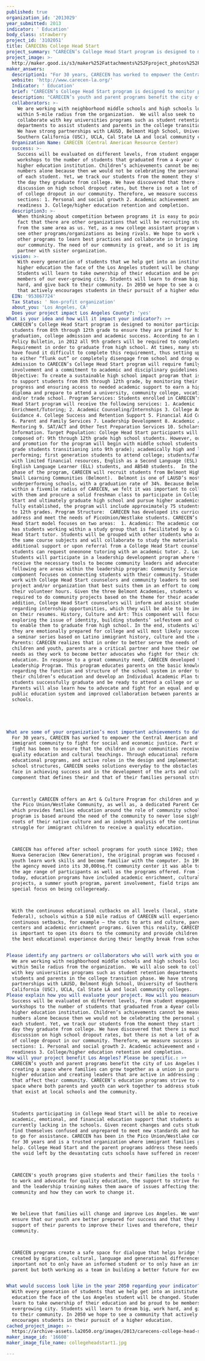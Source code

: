 ```yaml
---
published: true
organization_id: '2013029'
year_submitted: 2013
indicator: ' Education'
body_class: strawberry
project_id: '3102051'
title: CARECENs College Head Start
project_summary: "CARECEN’s College Head Start program is designed to monitor participating students from 8th through 12th grade to ensure they are primed for high school graduation, college admission and academic success. According to an LAUSD Policy Bulletin, in 2012 all 9th graders will be required to complete the A-G Requirement in order to graduate from high school. At times, many students have found it difficult to complete this requirement, thus setting up students to either “flunk out” or completely disengage from school and drop out. Admission to CARECEN’s College Head Start program will require family involvement and a commitment to academic and disciplinary guidelines. Program Objective: To create a sustainable high school impact program that is geared to support students from 8th through 12th grade, by monitoring their academic progress and ensuring access to needed academic support to earn a high school diploma and prepare to attend a university, community college, vocational and/or trade school. Program Services: Students enrolled in CARECEN’s College Head Start program will receive the following services: 1. Academic Enrichment/Tutoring; 2. Academic Counseling/Internships 3. College Admissions Guidance 4. College Success and Retention Support 5. Financial Aid Counseling 6. Parent and Family Services 7. Leadership Development 8. Academic /Career Mentoring 9. SAT/ACT and Other Test Preparation Services 10. Scholarship Information. Target Population: College Head Start participants will be composed of: 9th through 12th grade high school students. However, outreach and promotion for the program will begin with middle school students (8th grade students transitioning into 9th grade); academically high and low performing; first generation students to attend college; students/families with limited financial resources, English as a Second Language (ESL) and English Language Learner (ELL) students, and AB540 students.  In the first phase of the program, CARECEN will recruit students from Belmont High School’s Small Learning Communities (Belmont).  Belmont is one of LAUSD’s most underperforming schools, with a graduation rate of 34%. Because Belmont is within a five-mile radius of CARECEN, we felt it was important to collaborate with them and procure a solid freshman class to participate in College Head Start and ultimately graduate high school and pursue higher academics.  Once fully established, the program will include approximately 75 students from 9th to 12th grades. Program Structure:  CARECEN has developed its curriculum to address and meet the needs of Pico-Union/Westlake students. CARECEN’s College Head Start model focuses on two areas:  1. Academic: The academic component has students working within a study group that is facilitated by a College Head Start tutor. Students will be grouped with other students who are taking the same course subjects and will collaborate to study the materials. For additional support or upon referral from a College Head Start counselor, students can request one-on-one tutoring with an academic tutor. 2. Leadership: Students will participate in a leadership development program where they will receive the necessary tools to become community leaders and advocates. The following are areas within the leadership program: Community Service: This component focuses on connecting students with their community. Students will work with College Head Start counselors and community leaders to seek-out a project and/or organization that best suits them in an effort to complete their volunteer hours. Given the three Belmont Academies, students will be required to do community projects based on the theme for their academy. In addition, College Head Start counselors will inform and assist students regarding internship opportunities, which they will be able to be incorporate on their resumes. History, Culture and Art: This component will focus on exploring the issue of identity, building students’ self-esteem and confidence, to enable them to graduate from high school. In the end, students will feel they are emotionally prepared for college and will most likely succeed through a seminar series based on Latino immigrant history, culture and the arts. Parents: CARECEN realizes that in order to better serve the needs of our children and youth, parents are a critical partner and have their own set of needs as they work to become better advocates who fight for their child’s education. In response to a great community need, CARECEN developed the Parent Leadership Program. This program educates parents on the basic knowledge regarding the function and structure of the school system in order to support their children’s education and develop an Individual Academic Plan to help students successfully graduate and be ready to attend a college or university. Parents will also learn how to advocate and fight for an equal and quality public education system and improved collaboration between parents and schools. \r\n\r\n"
project_image: >-
  http://maker.good.is/s3/maker%252Fattachments%252Fproject_photos%252Fimages%252F16608%252Fdisplay%252Fcollegeheadstart1.jpg=c570x385
maker_answers:
  description1: "For 30 years, CARECEN has worked to empower the Central American and Latino immigrant community to fight for social and economic justice. Part of that fight has been to ensure that the children in our communities receive a quality education and cultural teachings. Through educational reform advocacy, educational programs, and active roles in the design and implementation of new school structures, CARECEN seeks solutions everyday to the obstacles our youth face in achieving success and in the development of the arts and culture component that defines their and that of their families personal struggle. \r\nCurrently CARECEN offers an Art & Culture Program for children and youth in the Pico Union/Westlake Community, as well as, a dedicated Parent Center, which provides families education around the role of community schools. Each program is based around the need of the community to never lose sight of the roots of their native culture and an in-depth analysis of the continuous struggle for immigrant children to receive a quality education. \r\nCARECEN has offered after school programs for youth since 1992; then called, Nueva Generacion (New Generation), the original program was focused on helping youth learn work skills and become familiar with the computer. In 1998, when the agency moved into its 30,000-sq.ft community center it was able to expand the age range of participants as well as the programs offered. From 1998 until today, education programs have included academic enrichment, cultural projects, a summer youth program, parent involvement, field trips and a special focus on being college-ready.\r\nWith the continuous educational cutbacks on all levels (local, state and federal), schools within a 5-10 mile radius of CARECEN will experience continuous setbacks, for example – the cuts to arts and culture, parent centers and academic enrichment programs. Given this reality, CARECEN feels it is important to open its doors to the community and provide children and youth the best educational experience during their lengthy break from school.\r\n"
  website: 'http://www.carecen-la.org/'
  Indicator: ' Education'
  brief: "CARECEN’s College Head Start program is designed to monitor participating students from 8th through 12th grade to ensure they are primed for high school graduation, college admission and academic success. According to an LAUSD Policy Bulletin, in 2012 all 9th graders will be required to complete the A-G Requirement in order to graduate from high school. At times, many students have found it difficult to complete this requirement, thus setting up students to either “flunk out” or completely disengage from school and drop out. Admission to CARECEN’s College Head Start program will require family involvement and a commitment to academic and disciplinary guidelines. Program Objective: To create a sustainable high school impact program that is geared to support students from 8th through 12th grade, by monitoring their academic progress and ensuring access to needed academic support to earn a high school diploma and prepare to attend a university, community college, vocational and/or trade school. Program Services: Students enrolled in CARECEN’s College Head Start program will receive the following services: 1. Academic Enrichment/Tutoring; 2. Academic Counseling/Internships 3. College Admissions Guidance 4. College Success and Retention Support 5. Financial Aid Counseling 6. Parent and Family Services 7. Leadership Development 8. Academic /Career Mentoring 9. SAT/ACT and Other Test Preparation Services 10. Scholarship Information. Target Population: College Head Start participants will be composed of: 9th through 12th grade high school students. However, outreach and promotion for the program will begin with middle school students (8th grade students transitioning into 9th grade); academically high and low performing; first generation students to attend college; students/families with limited financial resources, English as a Second Language (ESL) and English Language Learner (ELL) students, and AB540 students.  In the first phase of the program, CARECEN will recruit students from Belmont High School’s Small Learning Communities (Belmont).  Belmont is one of LAUSD’s most underperforming schools, with a graduation rate of 34%. Because Belmont is within a five-mile radius of CARECEN, we felt it was important to collaborate with them and procure a solid freshman class to participate in College Head Start and ultimately graduate high school and pursue higher academics.  Once fully established, the program will include approximately 75 students from 9th to 12th grades. Program Structure:  CARECEN has developed its curriculum to address and meet the needs of Pico-Union/Westlake students. CARECEN’s College Head Start model focuses on two areas:  1. Academic: The academic component has students working within a study group that is facilitated by a College Head Start tutor. Students will be grouped with other students who are taking the same course subjects and will collaborate to study the materials. For additional support or upon referral from a College Head Start counselor, students can request one-on-one tutoring with an academic tutor. 2. Leadership: Students will participate in a leadership development program where they will receive the necessary tools to become community leaders and advocates. The following are areas within the leadership program: Community Service: This component focuses on connecting students with their community. Students will work with College Head Start counselors and community leaders to seek-out a project and/or organization that best suits them in an effort to complete their volunteer hours. Given the three Belmont Academies, students will be required to do community projects based on the theme for their academy. In addition, College Head Start counselors will inform and assist students regarding internship opportunities, which they will be able to be incorporate on their resumes. History, Culture and Art: This component will focus on exploring the issue of identity, building students’ self-esteem and confidence, to enable them to graduate from high school. In the end, students will feel they are emotionally prepared for college and will most likely succeed through a seminar series based on Latino immigrant history, culture and the arts. Parents: CARECEN realizes that in order to better serve the needs of our children and youth, parents are a critical partner and have their own set of needs as they work to become better advocates who fight for their child’s education. In response to a great community need, CARECEN developed the Parent Leadership Program. This program educates parents on the basic knowledge regarding the function and structure of the school system in order to support their children’s education and develop an Individual Academic Plan to help students successfully graduate and be ready to attend a college or university. Parents will also learn how to advocate and fight for an equal and quality public education system and improved collaboration between parents and schools. \r\n\r\n"
  description: "CARECEN’s youth and parent programs benefit the city of Los Angeles by creating a space where families can grow together as a union in pursuing a higher education and creating leaders that are active in addressing issues that affect their community. CARECEN’s education programs strive to create a space where both parents and youth can work together to address student needs that exist at local schools and the community.\r\nStudents participating in College Head Start will be able to receive the academic, emotional, and financial education support that students are currently lacking in the schools. Given recent changes and cuts students often find themselves confused and unprepared to meet new standards and have nowhere to go for assistance. CARECEN has been in the Pico Union/Westlake community for 30 years and is a trusted organization where immigrant families go for help. College Head Start and the parent programs address these needs and fill the void left by the devastating cuts schools have suffered in recent years. \r\nCARECEN's youth programs give students and their families the tools they need to work and advocate for quality education, the support to strive for college and the leadership training makes them aware of issues affecting their community and how they can work to change it. \r\nWe believe that families will change and improve Los Angeles. We want to ensure that our youth are better prepared for success and that they have the support of their parents to improve their lives and therefore, their community.\r\nCARECEN programs create a safe space for dialogue that helps bridge the gap created by migration, cultural, language and generational differences. It is important not to only have an informed student or to only have an informed parent but both working as a team in building a better future for everyone. \r\n"
  collaborators: >-
    We are working with neighborhood middle schools and high schools located
    within 5-mile radius from the organization.  We will also seek to
    collaborate with key universities programs such as student retention
    departments to assist students and parents in the college transition phase.
    We have strong partnerships with LAUSD, Belmont High School, University of
    Southern California (USC), UCLA, Cal State LA and local community colleges.
  Organization Name: CARECEN (Central American Resource Center)
  success: >-
    Success will be evaluated on different levels, from student engagement in
    workshops to the number of students that graduated from a 4-year college or
    higher education institution. Children’s achievements cannot be measured on
    numbers alone because then we would not be celebrating the personal growth
    of each student. Yet, we track our students from the moment they start in to
    the day they graduate from college. We have discovered that there is much
    discussion on high school dropout rates, but there is not a lot of awareness
    of college dropout in our community. Therefore, we measure success in 3 main
    sections: 1. Personal and social growth 2. Academic achievement and college
    readiness 3. College/higher education retention and completion.
  description3: >-
    When thinking about competition between programs it is easy to point out the
    fact that there are other organizations that will be recruiting students
    from the same area as us. Yet, as a new college assistant program we don't
    see other programs/organizations as being rivals. We hope to work with these
    other programs to learn best practices and collaborate in bringing help to
    our community. The need of our community is great, and so it is important to
    partner with sister organization.
  vision: >-
    With every generation of students that we help get into an institute of
    higher education the face of the Los Angeles student will be changed.
    Students will learn to take ownership of their education and be proud to be
    members of our ever-growing city. Students will learn to dream big, work
    hard, and give back to their community. In 2050 we hope to see a community
    that actively encourages students in their pursuit of a higher education.
  EIN: '953867724'
  Tax Status: ' Non-profit organization'
  about_you: 'Los Angeles, CA'
  Does your project impact Los Angeles County?: 'yes'
What is your idea and how will it impact your indicator?: >+
  CARECEN’s College Head Start program is designed to monitor participating
  students from 8th through 12th grade to ensure they are primed for high school
  graduation, college admission and academic success. According to an LAUSD
  Policy Bulletin, in 2012 all 9th graders will be required to complete the AG
  Requirement in order to graduate from high school. At times, many students
  have found it difficult to complete this requirement, thus setting up students
  to either “flunk out” or completely disengage from school and drop out.
  Admission to CARECEN’s College Head Start program will require family
  involvement and a commitment to academic and disciplinary guidelines. Program
  Objective: To create a sustainable high school impact program that is geared
  to support students from 8th through 12th grade, by monitoring their academic
  progress and ensuring access to needed academic support to earn a high school
  diploma and prepare to attend a university, community college, vocational
  and/or trade school. Program Services: Students enrolled in CARECEN’s College
  Head Start program will receive the following services: 1. Academic
  Enrichment/Tutoring; 2. Academic Counseling/Internships 3. College Admissions
  Guidance 4. College Success and Retention Support 5. Financial Aid Counseling
  6. Parent and Family Services 7. Leadership Development 8. Academic /Career
  Mentoring 9. SAT/ACT and Other Test Preparation Services 10. Scholarship
  Information. Target Population: College Head Start participants will be
  composed of: 9th through 12th grade high school students. However, outreach
  and promotion for the program will begin with middle school students (8th
  grade students transitioning into 9th grade); academically high and low
  performing; first generation students to attend college; students/families
  with limited financial resources, English as a Second Language (ESL) and
  English Language Learner (ELL) students, and AB540 students.  In the first
  phase of the program, CARECEN will recruit students from Belmont High School’s
  Small Learning Communities (Belmont).  Belmont is one of LAUSD’s most
  underperforming schools, with a graduation rate of 34%. Because Belmont is
  within a fivemile radius of CARECEN, we felt it was important to collaborate
  with them and procure a solid freshman class to participate in College Head
  Start and ultimately graduate high school and pursue higher academics.  Once
  fully established, the program will include approximately 75 students from 9th
  to 12th grades. Program Structure:  CARECEN has developed its curriculum to
  address and meet the needs of PicoUnion/Westlake students. CARECEN’s College
  Head Start model focuses on two areas:  1. Academic: The academic component
  has students working within a study group that is facilitated by a College
  Head Start tutor. Students will be grouped with other students who are taking
  the same course subjects and will collaborate to study the materials. For
  additional support or upon referral from a College Head Start counselor,
  students can request oneonone tutoring with an academic tutor. 2. Leadership:
  Students will participate in a leadership development program where they will
  receive the necessary tools to become community leaders and advocates. The
  following are areas within the leadership program: Community Service: This
  component focuses on connecting students with their community. Students will
  work with College Head Start counselors and community leaders to seekout a
  project and/or organization that best suits them in an effort to complete
  their volunteer hours. Given the three Belmont Academies, students will be
  required to do community projects based on the theme for their academy. In
  addition, College Head Start counselors will inform and assist students
  regarding internship opportunities, which they will be able to be incorporate
  on their resumes. History, Culture and Art: This component will focus on
  exploring the issue of identity, building students’ selfesteem and confidence,
  to enable them to graduate from high school. In the end, students will feel
  they are emotionally prepared for college and will most likely succeed through
  a seminar series based on Latino immigrant history, culture and the arts.
  Parents: CARECEN realizes that in order to better serve the needs of our
  children and youth, parents are a critical partner and have their own set of
  needs as they work to become better advocates who fight for their child’s
  education. In response to a great community need, CARECEN developed the Parent
  Leadership Program. This program educates parents on the basic knowledge
  regarding the function and structure of the school system in order to support
  their children’s education and develop an Individual Academic Plan to help
  students successfully graduate and be ready to attend a college or university.
  Parents will also learn how to advocate and fight for an equal and quality
  public education system and improved collaboration between parents and
  schools. 





What are some of your organization’s most important achievements to date?: >+
  For 30 years, CARECEN has worked to empower the Central American and Latino
  immigrant community to fight for social and economic justice. Part of that
  fight has been to ensure that the children in our communities receive a
  quality education and cultural teachings. Through educational reform advocacy,
  educational programs, and active roles in the design and implementation of new
  school structures, CARECEN seeks solutions everyday to the obstacles our youth
  face in achieving success and in the development of the arts and culture
  component that defines their and that of their families personal struggle. 



  Currently CARECEN offers an Art & Culture Program for children and youth in
  the Pico Union/Westlake Community, as well as, a dedicated Parent Center,
  which provides families education around the role of community schools. Each
  program is based around the need of the community to never lose sight of the
  roots of their native culture and an indepth analysis of the continuous
  struggle for immigrant children to receive a quality education. 



  CARECEN has offered after school programs for youth since 1992; then called,
  Nueva Generacion (New Generation), the original program was focused on helping
  youth learn work skills and become familiar with the computer. In 1998, when
  the agency moved into its 30,000sq.ft community center it was able to expand
  the age range of participants as well as the programs offered. From 1998 until
  today, education programs have included academic enrichment, cultural
  projects, a summer youth program, parent involvement, field trips and a
  special focus on being collegeready.



  With the continuous educational cutbacks on all levels (local, state and
  federal), schools within a 510 mile radius of CARECEN will experience
  continuous setbacks, for example — the cuts to arts and culture, parent
  centers and academic enrichment programs. Given this reality, CARECEN feels it
  is important to open its doors to the community and provide children and youth
  the best educational experience during their lengthy break from school.


Please identify any partners or collaborators who will work with you on this project.: >-
  We are working with neighborhood middle schools and high schools located
  within 5mile radius from the organization.  We will also seek to collaborate
  with key universities programs such as student retention departments to assist
  students and parents in the college transition phase. We have strong
  partnerships with LAUSD, Belmont High School, University of Southern
  California (USC), UCLA, Cal State LA and local community colleges.
Please explain how you will evaluate your project. How will you measure success?: >-
  Success will be evaluated on different levels, from student engagement in
  workshops to the number of students that graduated from a 4year college or
  higher education institution. Children’s achievements cannot be measured on
  numbers alone because then we would not be celebrating the personal growth of
  each student. Yet, we track our students from the moment they start in to the
  day they graduate from college. We have discovered that there is much
  discussion on high school dropout rates, but there is not a lot of awareness
  of college dropout in our community. Therefore, we measure success in 3 main
  sections: 1. Personal and social growth 2. Academic achievement and college
  readiness 3. College/higher education retention and completion.
How will your project benefit Los Angeles? Please be specific.: >+
  CARECEN’s youth and parent programs benefit the city of Los Angeles by
  creating a space where families can grow together as a union in pursuing a
  higher education and creating leaders that are active in addressing issues
  that affect their community. CARECEN’s education programs strive to create a
  space where both parents and youth can work together to address student needs
  that exist at local schools and the community.



  Students participating in College Head Start will be able to receive the
  academic, emotional, and financial education support that students are
  currently lacking in the schools. Given recent changes and cuts students often
  find themselves confused and unprepared to meet new standards and have nowhere
  to go for assistance. CARECEN has been in the Pico Union/Westlake community
  for 30 years and is a trusted organization where immigrant families go for
  help. College Head Start and the parent programs address these needs and fill
  the void left by the devastating cuts schools have suffered in recent years. 



  CARECEN's youth programs give students and their families the tools they need
  to work and advocate for quality education, the support to strive for college
  and the leadership training makes them aware of issues affecting their
  community and how they can work to change it. 



  We believe that families will change and improve Los Angeles. We want to
  ensure that our youth are better prepared for success and that they have the
  support of their parents to improve their lives and therefore, their
  community.



  CARECEN programs create a safe space for dialogue that helps bridge the gap
  created by migration, cultural, language and generational differences. It is
  important not to only have an informed student or to only have an informed
  parent but both working as a team in building a better future for everyone. 


What would success look like in the year 2050 regarding your indicator?: >-
  With every generation of students that we help get into an institute of higher
  education the face of the Los Angeles student will be changed. Students will
  learn to take ownership of their education and be proud to be members of our
  evergrowing city. Students will learn to dream big, work hard, and give back
  to their community. In 2050 we hope to see a community that actively
  encourages students in their pursuit of a higher education.
cached_project_image: >-
  https://archive-assets.la2050.org/images/2013/carecens-college-head-start/maker.good.is/s3/maker%252Fattachments%252Fproject_photos%252Fimages%252F16608%252Fdisplay%252Fcollegeheadstart1.jpg=c570x385.jpg
maker_image_id: '16608'
maker_image_file_name: collegeheadstart1.jpg

---
```

